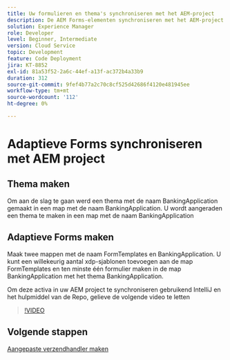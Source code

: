 ```yaml
---
title: Uw formulieren en thema's synchroniseren met het AEM-project
description: De AEM Forms-elementen synchroniseren met het AEM-project
solution: Experience Manager
role: Developer
level: Beginner, Intermediate
version: Cloud Service
topic: Development
feature: Code Deployment
jira: KT-8852
exl-id: 81a53f52-2a6c-44ef-a13f-ac372b4a33b9
duration: 312
source-git-commit: 9fef4b77a2c70c8cf525d42686f4120e481945ee
workflow-type: tm+mt
source-wordcount: '112'
ht-degree: 0%

---
```


# Adaptieve Forms synchroniseren met AEM project

## Thema maken

Om aan de slag te gaan werd een thema met de naam BankingApplication gemaakt in een map met de naam BankingApplication. U wordt aangeraden een thema te maken in een map met de naam BankingApplication

## Adaptieve Forms maken

Maak twee mappen met de naam FormTemplates en BankingApplication. U kunt een willekeurig aantal xdp-sjablonen toevoegen aan de map FormTemplates en ten minste één formulier maken in de map BankingApplication met het thema BankingApplication.

Om deze activa in uw AEM project te synchroniseren gebruikend IntelliJ en het hulpmiddel van de Repo, gelieve de volgende video te letten

>[!VIDEO](https://video.tv.adobe.com/v/336937?quality=12&learn=on)

## Volgende stappen

[Aangepaste verzendhandler maken](./custom-submit-to-servlet.md)
